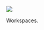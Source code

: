 ![](https://db-feed.s3.us-east-1.amazonaws.com/next-s3-uploads/dbbc5569-74b2-4aba-b306-519e69878ee6/2023-08-21-201700_hyprshot.png)

Workspaces.